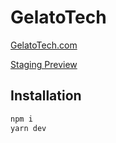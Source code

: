 # GelatoTech
[GelatoTech.com](https://gelatotech.com)

[Staging Preview](https://gelatotech-staging.netlify.app/)

## Installation

```bash
npm i
yarn dev
```
